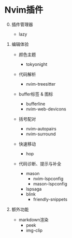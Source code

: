# Nvim插件
0. 插件管理器
    - lazy

1. 编辑体验
    - 颜色主题
        - tokyonight
        
    - 代码解析
        - nvim-treesitter

    - buffer标签 & 图标
        - bufferline
        - nvim-web-devicons

    - 括号配对
        - nvim-autopairs
        - nvim-surround

    - 快速移动
        - hop 

    - 代码诊断、提示与补全
        - mason
            - nvim-lspconfig
            - mason-lspconfig
        - lspsaga
        - blink
            - friendly-snippets

2. 额外功能
    - markdown渲染
        - peek
        - img-clip
